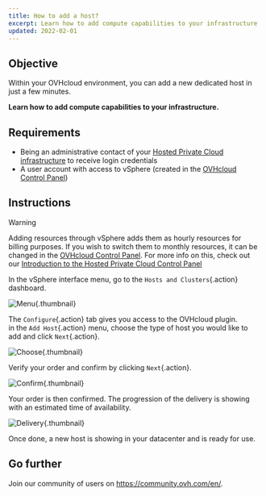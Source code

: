 ```yaml
---
title: How to add a host?
excerpt: Learn how to add compute capabilities to your infrastructure
updated: 2022-02-01
---
```


## Objective

Within your OVHcloud environment, you can add a new dedicated host in just a few minutes.

**Learn how to add compute capabilities to your infrastructure.**

## Requirements

- Being an administrative contact of your [Hosted Private Cloud infrastructure](https://www.ovhcloud.com/asia/enterprise/products/hosted-private-cloud/) to receive login credentials
- A user account with access to vSphere (created in the [OVHcloud Control Panel](https://ca.ovh.com/auth/?action=gotomanager&from=https://www.ovh.com/asia/&ovhSubsidiary=asia))

## Instructions

> [!warning]
>
> Adding resources through vSphere adds them as hourly resources for billing purposes. If you wish to switch them to monthly resources, it can be changed in the [OVHcloud Control Panel](https://ca.ovh.com/auth/?action=gotomanager&from=https://www.ovh.com/asia/&ovhSubsidiary=asia).
> For more info on this, check out our [Introduction to the Hosted Private Cloud Control Panel](manager_ovh_private_cloud1.)
> 

In the vSphere interface menu, go to the `Hosts and Clusters`{.action} dashboard.

![Menu](how_to_add_host_images_en01dash.png){.thumbnail}

The `Configure`{.action} tab gives you access to the OVHcloud plugin.<br>
in the `Add Host`{.action} menu, choose the type of host you would like to add and click `Next`{.action}.

![Choose](en02choose.png){.thumbnail}

Verify your order and confirm by clicking `Next`{.action}.

![Confirm](en03validate.png){.thumbnail}

Your order is then confirmed. The progression of the delivery is showing with an estimated time of availability.

![Delivery](en04deliver.png){.thumbnail}

Once done, a new host is showing in your datacenter and is ready for use.

## Go further

Join our community of users on <https://community.ovh.com/en/>.
